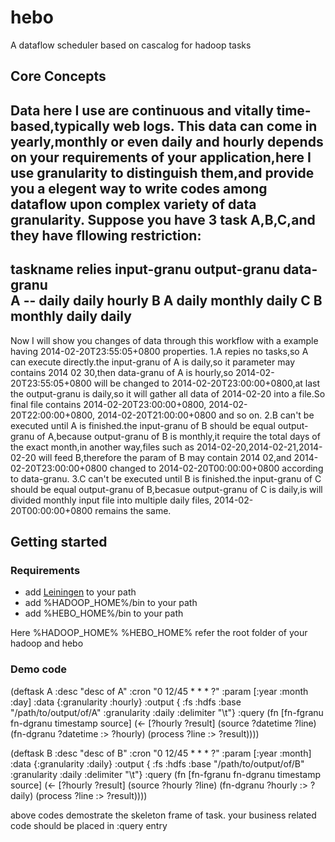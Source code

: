 hebo
====

A dataflow scheduler based on cascalog for hadoop tasks

## Core Concepts
Data here I use are continuous and vitally time-based,typically web logs.
This data can come in yearly,monthly or even daily and hourly depends on your requirements of your application,here I use granularity to distinguish them,and provide you a elegent way to write codes among dataflow upon complex variety of data granularity.
Suppose you have 3 task A,B,C,and they have fllowing restriction:
--------------------------------------------------------
taskname     relies     input-granu  output-granu  data-granu      
A             --         daily         daily        hourly
B             A          daily         monthly      daily
C             B          monthly       daily        daily
--------------------------------------------------------
Now I will show you changes of data through this workflow with a example having 2014-02-20T23:55:05+0800 properties.
1.A repies no tasks,so A can execute directly.the input-granu of A is daily,so it parameter may contains 2014 02 30,then data-granu of A is hourly,so 2014-02-20T23:55:05+0800 will be changed to 2014-02-20T23:00:00+0800,at last the output-granu is daily,so it will gather all data of 2014-02-20 into a file.So final file contains 2014-02-20T23:00:00+0800, 2014-02-20T22:00:00+0800, 2014-02-20T21:00:00+0800 and so on. 
2.B can't be executed until A is finished.the input-granu of B should be equal output-granu of A,because output-granu of B is monthly,it require the total days of the exact month,in another way,files such as 2014-02-20,2014-02-21,2014-02-20 will feed B,therefore the param of B may contain 2014 02,and 2014-02-20T23:00:00+0800 changed to 2014-02-20T00:00:00+0800 according to data-granu.
3.C can't be executed until B is finished.the input-granu of C should be equal output-granu of B,becasue output-granu of C is daily,is will divided monthly input file into multiple daily files, 2014-02-20T00:00:00+0800 remains the same.

## Getting started

### Requirements
  * add [Leiningen](http://leiningen.org/) to your path
  * add %HADOOP_HOME%/bin to your path
  * add %HEBO_HOME%/bin to your path

Here %HADOOP_HOME% %HEBO_HOME% refer the root folder of your hadoop and hebo   

### Demo code
  (deftask A
    :desc    "desc of A"
    :cron    "0 12/45 * * * ?"
    :param   [:year :month :day]
    :data    {:granularity :hourly}
    :output  { :fs :hdfs :base "/path/to/output/of/A" :granularity :daily :delimiter "\t"}
    :query   (fn [fn-fgranu fn-dgranu timestamp source]
                (<- 
                   [?hourly ?result]
                   (source ?datetime ?line)
                     (fn-dgranu ?datetime :> ?hourly)
                     (process ?line :> ?result))))

(deftask B
    :desc    "desc of B"
    :cron    "0 12/45 * * * ?"
    :param   [:year :month]
    :data    {:granularity :daily}
    :output  { :fs :hdfs :base "/path/to/output/of/B" :granularity :daily :delimiter "\t"}
    :query   (fn [fn-fgranu fn-dgranu timestamp source]
                (<- 
                   [?hourly ?result]
                   (source ?hourly ?line)
                     (fn-dgranu ?hourly :> ?daily)
                     (process ?line :> ?result))))
                     
above codes demostrate the skeleton frame of task. your business related code should be placed in :query entry

